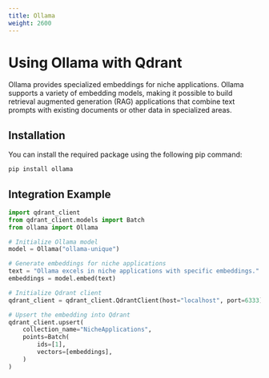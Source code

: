 ```yaml
---
title: Ollama
weight: 2600
---
```


# Using Ollama with Qdrant 

Ollama provides specialized embeddings for niche applications. Ollama supports a variety of embedding models, making it possible to build retrieval augmented generation (RAG) applications that combine text prompts with existing documents or other data in specialized areas.



## Installation

You can install the required package using the following pip command:

```bash
pip install ollama
```
## Integration Example


```python
import qdrant_client
from qdrant_client.models import Batch
from ollama import Ollama

# Initialize Ollama model
model = Ollama("ollama-unique")

# Generate embeddings for niche applications
text = "Ollama excels in niche applications with specific embeddings."
embeddings = model.embed(text)

# Initialize Qdrant client
qdrant_client = qdrant_client.QdrantClient(host="localhost", port=6333)

# Upsert the embedding into Qdrant
qdrant_client.upsert(
    collection_name="NicheApplications",
    points=Batch(
        ids=[1],
        vectors=[embeddings],
    )
)

```

